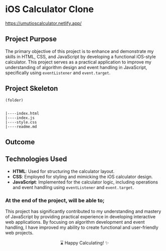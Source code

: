 # iOS Calculator Clone

https://umutioscalculator.netlify.app/

## Project Purpose
The primary objective of this project is to enhance and demonstrate my skills in HTML, CSS, and JavaScript by developing a functional iOS-style calculator. This project serves as a practical application to improve my understanding of algorithm design and event handling in JavaScript, specifically using `eventListener` and `event.target`.

## Project Skeleton

```
(folder)


|----index.html
|----index.js
|----style.css
|----readme.md

```




## Outcome

## Technologies Used
- **HTML**: Used for structuring the calculator layout.
- **CSS**: Employed for styling and mimicking the iOS calculator design.
- **JavaScript**: Implemented for the calculator logic, including operations and event handling using `eventListener` and `event.target`.

### At the end of the project, will be able to;

This project has significantly contributed to my understanding and mastery of JavaScript by providing practical experience in developing interactive web applications. By focusing on algorithm development and event handling, I have improved my ability to create functional and user-friendly web projects.

<p align="center"> ⌛ Happy Calculating!  ✨ </p>
